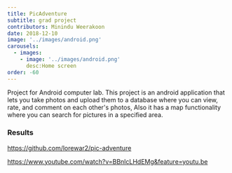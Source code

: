 ```yaml
---
title: PicAdventure
subtitle: grad project
contributors: Minindu Weerakoon
date: 2018-12-10
image: '../images/android.png'
carousels: 
  - images: 
    - image: '../images/android.png'
      desc:Home screen
order: -60
---
```


Project for Android computer lab. This project is an android application that lets you take photos and upload them to a database where you can view, rate, and comment on each other's photos, Also it has a map functionality where you can search for pictures in a specified area.

### Results

https://github.com/lorewar2/pic-adventure

https://www.youtube.com/watch?v=BBnlcLHdEMg&feature=youtu.be


